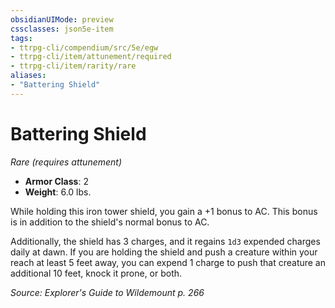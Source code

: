 ```yaml
---
obsidianUIMode: preview
cssclasses: json5e-item
tags:
- ttrpg-cli/compendium/src/5e/egw
- ttrpg-cli/item/attunement/required
- ttrpg-cli/item/rarity/rare
aliases: 
- "Battering Shield"
---
```

# Battering Shield
*Rare (requires attunement)*  

- **Armor Class**: 2
- **Weight**: 6.0 lbs.

While holding this iron tower shield, you gain a +1 bonus to AC. This bonus is in addition to the shield's normal bonus to AC.

Additionally, the shield has 3 charges, and it regains `1d3` expended charges daily at dawn. If you are holding the shield and push a creature within your reach at least 5 feet away, you can expend 1 charge to push that creature an additional 10 feet, knock it prone, or both.

*Source: Explorer's Guide to Wildemount p. 266*